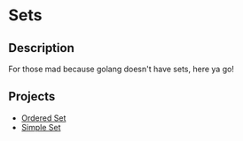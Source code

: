 Sets
====

## Description
For those mad because golang doesn't have sets, here ya go!

## Projects
* [Ordered Set](ordered/README.md)
* [Simple Set](simple/README.md)